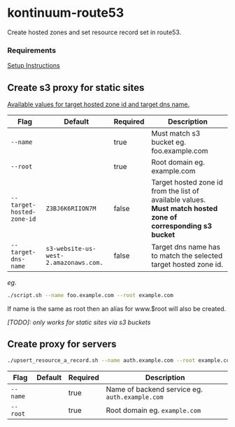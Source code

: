 # kontinuum-route53

Create hosted zones and set resource record set in route53. 

### Requirements

[Setup Instructions](https://github.com/esayemm/kontinuum)

## Create s3 proxy for static sites

[Available values for target hosted zone id and target dns name.](http://docs.aws.amazon.com/general/latest/gr/rande.html#s3_region)

|Flag|Default|Required|Description|
|---|---|---|---|
|`--name`||true|Must match s3 bucket eg. foo.example.com|
|`--root`||true|Root domain eg. example.com|
|`--target-hosted-zone-id`|`Z3BJ6K6RIION7M`|false|Target hosted zone id from the list of available values. **Must match hosted zone of corresponding s3 bucket**|
|`--target-dns-name`|`s3-website-us-west-2.amazonaws.com.`|false|Target dns name has to match the selected target hosted zone id.|

*eg.*

```sh
./script.sh --name foo.example.com --root example.com
```

If name is the same as root then an alias for www.$root will also be created.


*[TODO]: only works for static sites via s3 buckets*

## Create proxy for servers

```sh
./upsert_resource_a_record.sh --name auth.example.com --root example.com --ip 10.0.0.1
```

|Flag|Default|Required|Description|
|---|---|---|---|
|`--name`||true|Name of backend service eg. `auth.example.com`|
|`--root`||true|Root domain eg. `example.com`|